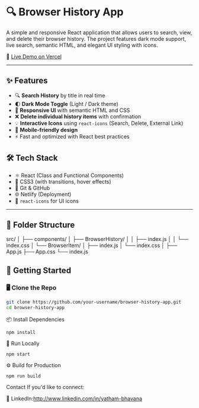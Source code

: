 # 🔍 Browser History App

A simple and responsive React application that allows users to search, view, and delete their browser history. The project features dark mode support, live search, semantic HTML, and elegant UI styling with icons.

🚀 [Live Demo on Vercel](https://browser-history-react.vercel.app/)

---

## ✨ Features

- 🔍 **Search History** by title in real time
- 🌓 **Dark Mode Toggle** (Light / Dark theme)
- 🧾 **Responsive UI** with semantic HTML and CSS
- ❌ **Delete individual history items** with confirmation
- 💡 **Interactive Icons** using `react-icons` (Search, Delete, External Link)
- 📱 **Mobile-friendly design**
- ⚡ Fast and optimized with React best practices



## 🛠️ Tech Stack

- ⚛️ React (Class and Functional Components)
- 🎨 CSS3 (with transitions, hover effects)
- 💼 Git & GitHub
- 🌐 Netlify (Deployment)
- 🧩 `react-icons` for UI icons

---

## 📂 Folder Structure

src/
│
├── components/
│ ├── BrowserHistory/
│ │ ├── index.js
│ │ └── index.css
│ └── BrowserItem/
│ ├── index.js
│ └── index.css
│
├── App.js
├── App.css
└── index.js

## 🧪 Getting Started

### 🖥️ Clone the Repo

```bash
git clone https://github.com/your-username/browser-history-app.git
cd browser-history-app
```
📦 Install Dependencies
  ```
  npm install
```
🧭 Run Locally
```
npm start
```
⚙️ Build for Production
```
npm run build
```
Contact
If you'd like to connect:

💼 LinkedIn:http://www.linkedin.com/in/yatham-bhavana






